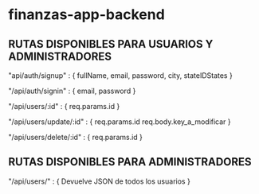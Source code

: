 # finanzas-app-backend

## RUTAS DISPONIBLES PARA USUARIOS Y ADMINISTRADORES

"api/auth/signup" : { fullName, email, password, city, stateIDStates }

"/api/auth/signin" : { email, password }

"/api/users/:id" : { req.params.id }

"/api/users/update/:id" : { req.params.id req.body.key_a_modificar }

"/api/users/delete/:id" : { req.params.id }

## RUTAS DISPONIBLES PARA ADMINISTRADORES

"/api/users/" : { Devuelve JSON de todos los usuarios }
